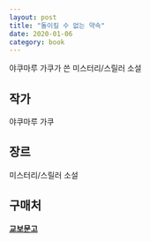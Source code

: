 ```yaml
---
layout: post
title: "돌이킬 수 없는 약속"
date: 2020-01-06
category: book
---
```


야쿠마루 가쿠가 쓴 미스터리/스릴러 소설

## 작가
야쿠마루 가쿠

## 장르
미스터리/스릴러 소설

## 구매처
**[교보문고](http://www.kyobobook.co.kr/product/detailViewKor.laf?ejkGb=KOR&mallGb=KOR&barcode=9788998274795&orderClick=LEa&Kc=)**